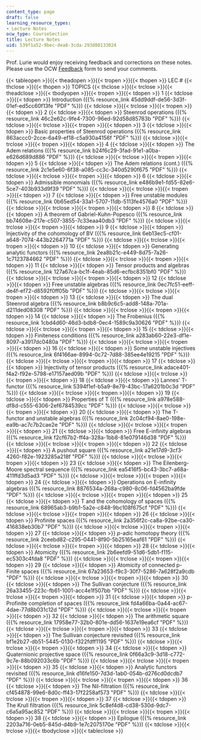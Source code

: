 ```yaml
---
content_type: page
draft: false
learning_resource_types:
- Lecture Notes
ocw_type: CourseSection
title: Lecture Notes
uid: 539f1a52-9bec-dea8-3cda-293d08133024
---
```

Prof. Lurie would enjoy receiving feedback and corrections on these notes. Please use the OCW [Feedback](/contact/) form to send your comments.

{{< tableopen >}}{{< theadopen >}}{{< tropen >}}{{< thopen >}}
LEC #
{{< thclose >}}{{< thopen >}}
TOPICS
{{< thclose >}}{{< trclose >}}{{< theadclose >}}{{< tbodyopen >}}{{< tropen >}}{{< tdopen >}}
1
{{< tdclose >}}{{< tdopen >}}
Introduction ({{% resource_link 45dd9ddf-de56-3d3f-01ef-ed5cc60f13fe "PDF" %}})
{{< tdclose >}}{{< trclose >}}{{< tropen >}}{{< tdopen >}}
2
{{< tdclose >}}{{< tdopen >}}
Steenrod operations ({{% resource_link 46c2e62c-9fe4-7300-96ed-92d58d85783b "PDF" %}})
{{< tdclose >}}{{< trclose >}}{{< tropen >}}{{< tdopen >}}
3
{{< tdclose >}}{{< tdopen >}}
Basic properties of Steenrod operations ({{% resource_link 863accc0-2cce-6a49-ef18-c5a930a4156f "PDF" %}})
{{< tdclose >}}{{< trclose >}}{{< tropen >}}{{< tdopen >}}
4
{{< tdclose >}}{{< tdopen >}}
The Adem relations ({{% resource_link b24f6c29-3fad-91e1-a0ba-e626d689d886 "PDF" %}})
{{< tdclose >}}{{< trclose >}}{{< tropen >}}{{< tdopen >}}
5
{{< tdclose >}}{{< tdopen >}}
The Adem relations (cont.) ({{% resource_link 2c1e5e60-6f38-a085-cc3c-340d5290f675 "PDF" %}})
{{< tdclose >}}{{< trclose >}}{{< tropen >}}{{< tdopen >}}
6
{{< tdclose >}}{{< tdopen >}}
Admissible monomials ({{% resource_link e486b9e1-fd55-82e6-5ce7-403b933d9f39 "PDF" %}})
{{< tdclose >}}{{< trclose >}}{{< tropen >}}{{< tdopen >}}
7
{{< tdclose >}}{{< tdopen >}}
Free unstable modules ({{% resource_link 0b65ed54-33a1-5707-11db-5113fe4576a0 "PDF" %}})
{{< tdclose >}}{{< trclose >}}{{< tropen >}}{{< tdopen >}}
8
{{< tdclose >}}{{< tdopen >}}
A theorem of Gabriel-Kuhn-Popesco ({{% resource_link bb74608e-217e-c507-3855-7c33eaa40db3 "PDF" %}})
{{< tdclose >}}{{< trclose >}}{{< tropen >}}{{< tdopen >}}
9
{{< tdclose >}}{{< tdopen >}}
Injectivity of the cohomology of BV ({{% resource_link 6eb13ec5-cf01-a648-7074-443b2264771a "PDF" %}})
{{< tdclose >}}{{< trclose >}}{{< tropen >}}{{< tdopen >}}
10
{{< tdclose >}}{{< tdopen >}}
Generating analytic functors ({{% resource_link 2ea8b21c-e449-8d75-7a26-1c7123784662 "PDF" %}})
{{< tdclose >}}{{< trclose >}}{{< tropen >}}{{< tdopen >}}
11
{{< tdclose >}}{{< tdopen >}}
Tensor products and algebras ({{% resource_link 127a67ca-bc1f-4eab-85d6-ecfbc8351bf0 "PDF" %}})
{{< tdclose >}}{{< trclose >}}{{< tropen >}}{{< tdopen >}}
12
{{< tdclose >}}{{< tdopen >}}
Free unstable algebras ({{% resource_link 0ec7fc51-eeff-de4f-ef72-d8592f0ff05b "PDF" %}})
{{< tdclose >}}{{< trclose >}}{{< tropen >}}{{< tdopen >}}
13
{{< tdclose >}}{{< tdopen >}}
The dual Steenrod algebra ({{% resource_link b8b9c6c5-add8-148a-701a-d211ded08308 "PDF" %}})
{{< tdclose >}}{{< trclose >}}{{< tropen >}}{{< tdopen >}}
14
{{< tdclose >}}{{< tdopen >}}
The Frobenius ({{% resource_link 1cbd4d60-46d3-bdb8-0ec4-1589c9a30626 "PDF" %}})
{{< tdclose >}}{{< trclose >}}{{< tropen >}}{{< tdopen >}}
15
{{< tdclose >}}{{< tdopen >}}
Finiteness conditions ({{% resource_link a283ab60-22e3-df1e-8097-a3917dc0480a "PDF" %}})
{{< tdclose >}}{{< trclose >}}{{< tropen >}}{{< tdopen >}}
16
{{< tdclose >}}{{< tdopen >}}
Some unstable injectives ({{% resource_link 6f4166ae-8994-0c72-7d88-385ee4e19215 "PDF" %}})
{{< tdclose >}}{{< trclose >}}{{< tropen >}}{{< tdopen >}}
17
{{< tdclose >}}{{< tdopen >}}
Injectivity of tensor products ({{% resource_link adace401-f4a2-f92e-5798-e17157aed09b "PDF" %}})
{{< tdclose >}}{{< trclose >}}{{< tropen >}}{{< tdopen >}}
18
{{< tdclose >}}{{< tdopen >}}
Lannes' T-functor ({{% resource_link 5394f1ef-b5a9-8e79-43bc-17a6201b0c3d "PDF" %}})
{{< tdclose >}}{{< trclose >}}{{< tropen >}}{{< tdopen >}}
19
{{< tdclose >}}{{< tdopen >}}
Properties of T ({{% resource_link a978e588-df8d-c555-6306-2ef6784539cc "PDF" %}})
{{< tdclose >}}{{< trclose >}}{{< tropen >}}{{< tdopen >}}
20
{{< tdclose >}}{{< tdopen >}}
The T-functor and unstable algebras ({{% resource_link 2c04cf94-8ae0-198e-ea9b-ac7c7b2cae2e "PDF" %}})
{{< tdclose >}}{{< trclose >}}{{< tropen >}}{{< tdopen >}}
21
{{< tdclose >}}{{< tdopen >}}
Free E-infinity algebras ({{% resource_link f2cf67b2-ff4a-328a-1bb8-81e079146d38 "PDF" %}})
{{< tdclose >}}{{< trclose >}}{{< tropen >}}{{< tdopen >}}
22
{{< tdclose >}}{{< tdopen >}}
A pushout square ({{% resource_link a21e17d9-3cf3-4260-f82e-1923285a218f "PDF" %}})
{{< tdclose >}}{{< trclose >}}{{< tropen >}}{{< tdopen >}}
23
{{< tdclose >}}{{< tdopen >}}
The Eilenberg-Moore spectral sequence ({{% resource_link ea5416f5-bc43-3bc7-a68a-411ffd3d5ad3 "PDF" %}})
{{< tdclose >}}{{< trclose >}}{{< tropen >}}{{< tdopen >}}
24
{{< tdclose >}}{{< tdopen >}}
Operations on E-infinity algebras ({{% resource_link 8876534a-268a-c980-8c06-fd4562ba9fde "PDF" %}})
{{< tdclose >}}{{< trclose >}}{{< tropen >}}{{< tdopen >}}
25
{{< tdclose >}}{{< tdopen >}}
T and the cohomology of spaces ({{% resource_link 68965ab3-b9b1-5a2e-c848-9bc108f675cf "PDF" %}})
{{< tdclose >}}{{< trclose >}}{{< tropen >}}{{< tdopen >}}
26
{{< tdclose >}}{{< tdopen >}}
Profinite spaces ({{% resource_link 2a356f2c-ca8a-92be-ca30-416838eb30b7 "PDF" %}})
{{< tdclose >}}{{< trclose >}}{{< tropen >}}{{< tdopen >}}
27
{{< tdclose >}}{{< tdopen >}}
*p*\-adic homotopy theory ({{% resource_link 2ceebd82-c295-0441-8f90-5b25165eaf61 "PDF" %}})
{{< tdclose >}}{{< trclose >}}{{< tropen >}}{{< tdopen >}}
28
{{< tdclose >}}{{< tdopen >}}
Atomicity ({{% resource_link 2b6eefd9-51d6-5db1-f115-ec5303c4fda8 "PDF" %}})
{{< tdclose >}}{{< trclose >}}{{< tropen >}}{{< tdopen >}}
29
{{< tdclose >}}{{< tdopen >}}
Atomicity of connected p-Finite spaces ({{% resource_link 67a23653-f9c3-30f7-5286-7a628f2a9cdb "PDF" %}})
{{< tdclose >}}{{< trclose >}}{{< tropen >}}{{< tdopen >}}
30
{{< tdclose >}}{{< tdopen >}}
The Sullivan conjecture ({{% resource_link 26a33455-223c-fb61-1001-acc4e1f507bb "PDF" %}})
{{< tdclose >}}{{< trclose >}}{{< tropen >}}{{< tdopen >}}
31
{{< tdclose >}}{{< tdopen >}}
p-Profinite completion of spaces ({{% resource_link fd4a66ba-0a44-ac67-4dae-77d8b031c12d "PDF" %}})
{{< tdclose >}}{{< trclose >}}{{< tropen >}}{{< tdopen >}}
32
{{< tdclose >}}{{< tdopen >}}
The arithmetic square ({{% resource_link 17958e77-32b0-801e-dd56-1637e19ea6cf "PDF" %}})
{{< tdclose >}}{{< trclose >}}{{< tropen >}}{{< tdopen >}}
33
{{< tdclose >}}{{< tdopen >}}
The Sullivan conjecture revisited ({{% resource_link bf1e2b27-db51-5445-0130-f322fdff1195 "PDF" %}})
{{< tdclose >}}{{< trclose >}}{{< tropen >}}{{< tdopen >}}
34
{{< tdclose >}}{{< tdopen >}}
Quaternionic projective space ({{% resource_link 0f66a3c9-3d18-c772-9c7e-88b092033c6b "PDF" %}})
{{< tdclose >}}{{< trclose >}}{{< tropen >}}{{< tdopen >}}
35
{{< tdclose >}}{{< tdopen >}}
Analytic functors revisited ({{% resource_link d16fe150-7d3d-1ab0-054b-d276cd0dcdb7 "PDF" %}})
{{< tdclose >}}{{< trclose >}}{{< tropen >}}{{< tdopen >}}
36
{{< tdclose >}}{{< tdopen >}}
The Nil-filtration ({{% resource_link cf454878-99e6-8d0c-ff43-17f2258af573 "PDF" %}})
{{< tdclose >}}{{< trclose >}}{{< tropen >}}{{< tdopen >}}
37
{{< tdclose >}}{{< tdopen >}}
The Krull filtration ({{% resource_link 5c8ef4d8-cd38-530d-9dc7-c6a5a95ac852 "PDF" %}})
{{< tdclose >}}{{< trclose >}}{{< tropen >}}{{< tdopen >}}
38
{{< tdclose >}}{{< tdopen >}}
Epilogue ({{% resource_link 2203a716-0eb5-845d-d4b9-1e7c2075170e "PDF" %}})
{{< tdclose >}}{{< trclose >}}{{< tbodyclose >}}{{< tableclose >}}